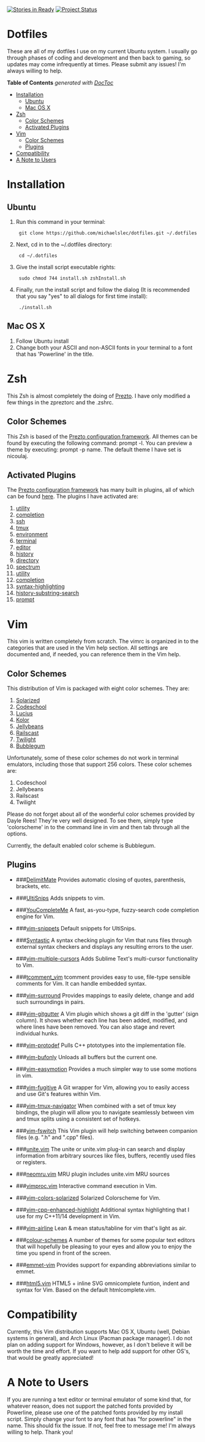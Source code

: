 [![Stories in Ready](https://badge.waffle.io/michaelslec/dotfiles.png?label=ready&title=Ready)](https://waffle.io/michaelslec/dotfiles)  [![Project Status](http://stillmaintained.com/michaelslec/dotfiles.png)](http://stillmaintained.com/michaelslec/dotfiles)

# Dotfiles
These are all of my dotfiles I use on my current Ubuntu system. I usually go
through phases of coding and development and then back to gaming, so updates may
come infrequently at times. Please submit any issues! I'm always willing to
help.

<!-- START doctoc generated TOC please keep comment here to allow auto update -->
<!-- DON'T EDIT THIS SECTION, INSTEAD RE-RUN doctoc TO UPDATE -->
**Table of Contents**  *generated with [DocToc](http://doctoc.herokuapp.com/)*

- [Installation](#installation)
  - [Ubuntu](#ubuntu)
  - [Mac OS X](#mac-os-x)
- [Zsh](#zsh)
  - [Color Schemes](#color-schemes)
  - [Activated Plugins](#activated-plugins)
- [Vim](#vim)
  - [Color Schemes](#color-schemes-1)
  - [Plugins](#plugins)
- [Compatibility](#compatibility)
- [A Note to Users](#a-note-to-users)

<!-- END doctoc generated TOC please keep comment here to allow auto update -->
# Installation

## Ubuntu
1. Run this command in your terminal:

        git clone https://github.com/michaelslec/dotfiles.git ~/.dotfiles

2. Next, cd in to the ~/.dotfiles directory:

        cd ~/.dotfiles

3. Give the install script executable rights:

        sudo chmod 744 install.sh zshInstall.sh

4. Finally, run the install script and follow the dialog (It is recommended that you say "yes" to all dialogs for first time install):

        ./install.sh

## Mac OS X
1. Follow Ubuntu install
2. Change both your ASCII and non-ASCII fonts in your terminal to a font
   that has 'Powerline' in the title.

# Zsh
This Zsh is almost completely the doing of
[Prezto](http://github.com/sorin-ionescu/prezto). I have only modified a few
things in the zpreztorc and the .zshrc.

## Color Schemes
This Zsh is based of the [Prezto configuration
framework](http://github.com/sorin-ionescu/prezto). All themes can be found by
executing the following command: prompt -l. You can preview a theme by
executing: prompt -p name. The default theme I have set is nicoulaj.

## Activated Plugins
The [Prezto configuration
framework](http://github.com/sorin-ionescu/prezto) has many built in plugins,
all of which can be found
[here](http://github.com/sorin-ionescu/prezto/tree/master/modules). The plugins
I have activated are:

1.  [utility](https://github.com/sorin-ionescu/prezto/tree/master/modules/utility)
2.  [completion](https://github.com/sorin-ionescu/prezto/tree/master/modules/completion)
3.  [ssh](https://github.com/sorin-ionescu/prezto/tree/master/modules/ssh)
4.  [tmux](https://github.com/sorin-ionescu/prezto/tree/master/modules/tmux)
5.  [environment](https://github.com/sorin-ionescu/prezto/tree/master/modules/environment)
6.  [terminal](https://github.com/sorin-ionescu/prezto/tree/master/modules/terminal)
7.  [editor](https://github.com/sorin-ionescu/prezto/tree/master/modules/editor)
8.  [history](https://github.com/sorin-ionescu/prezto/tree/master/modules/history)
9.  [directory](https://github.com/sorin-ionescu/prezto/tree/master/modules/directory)
10. [spectrum](https://github.com/sorin-ionescu/prezto/tree/master/modules/spectrum)
11. [utility](https://github.com/sorin-ionescu/prezto/tree/master/modules/utility)
12. [completion](https://github.com/sorin-ionescu/prezto/tree/master/modules/completion)
13. [syntax-highlighting](https://github.com/sorin-ionescu/prezto/tree/master/modules/syntax-highlighting)
14. [history-substring-search](https://github.com/sorin-ionescu/prezto/tree/master/modules/history-substring-search)
15. [prompt](https://github.com/sorin-ionescu/prezto/tree/master/modules/prompt)

# Vim
This vim is written completely from scratch. The vimrc is organized in to the
categories that are used in the Vim help section. All settings are documented
and, if needed, you can reference them in the Vim help.

## Color Schemes
This distribution of Vim is packaged with eight color schemes. They are:

1. [Solarized](http://www.ethanschoonover.com/solarized)
2. [Codeschool](http://www.astonj.com/tech/vim-for-ruby-rails-and-a-sexy-theme/)
3. [Lucius](http://www.vimer.cn/wp-content/uploads/2009/10/2.png)
4. [Kolor](https://github.com/zeis/vim-kolor#vim-kolor)
5. [Jellybeans](https://github.com/nanotech/jellybeans.vim#screenshots)
6. [Railscast](https://github.com/jpo/vim-railscasts-theme#screenshot)
7. [Twilight](http://leetless.de/vim.html)
8. [Bubblegum](https://github.com/baskerville/bubblegum)

Unfortunately, some of these color schemes do not work in terminal
emulators, including those that support 256 colors. These color schemes
are:

1. Codeschool
2. Jellybeans
3. Railscast
4. Twilight

Please do not forget about all of the wonderful color schemes provided
by Dayle Rees! They're very well designed. To see them, simply type
'colorscheme' in to the command line in vim and then tab through all the
options.

Currently, the default enabled color scheme is Bubblegum.

## Plugins
* ###[DelimitMate](http://github.com/Raimondi/delimitMate)
Provides automatic closing of quotes, parenthesis, brackets, etc.

* ###[UltiSnips](http://github.com/SirVer/ultisnips)
Adds snippets to vim.

* ###[YouCompleteMe](http://github.com/Valloric/YouCompleteMe)
A fast, as-you-type, fuzzy-search code completion engine for Vim.

* ###[vim-snippets](http://github.com/honza/vim-snippets)
Default snippets for UltiSnips.

* ###[Syntastic](http://github.com/scrooloose/syntastic)
A syntax checking plugin for Vim that runs files through external syntax
checkers and displays any resulting errors to the user.

* ###[vim-multiple-cursors](http://github.com/terryma/vim-multiple-cursors)
Adds Sublime Text's multi-cursor functionality to Vim.

* ###[tcomment_vim](http://github.com/tomtom/tcomment_vim)
tcomment provides easy to use, file-type sensible comments for Vim. It
can handle embedded syntax.

* ###[vim-surround](http://github.com/tpope/vim-surround)
Provides mappings to easily delete, change and add such surroundings in pairs.

* ###[vim-gitgutter](http://github.com/airblade/vim-gitgutter)
A Vim plugin which shows a git diff in the 'gutter' (sign column). It shows
whether each line has been added, modified, and where lines have been removed.
You can also stage and revert individual hunks.

* ###[vim-protodef](http://github.com/derekwyatt/vim-protodef)
Pulls C++ ptototypes into the implementation file.

* ###[vim-bufonly](http://github.com/duff/vim-bufonly)
Unloads all buffers but the current one.

* ###[vim-easymotion](http://github.com/Lokaltog/vim-easymotion)
Provides a much simpler way to use some motions in vim.

* ###[vim-fugitive](http://github.com/tpope/vim-fugitive)
A Git wrapper for Vim, allowing you to easily access and use Git's features
within Vim.

* ###[vim-tmux-navigator](http://github.com/christoomey/vim-tmux-navigator)
When combined with a set of tmux key bindings, the plugin will allow you to
navigate seamlessly between vim and tmux splits using a consistent set of
hotkeys.

* ###[vim-fswitch](http://github.com/derekwyatt/vim-fswitch)
This Vim plugin will help switching between companion files (e.g. ".h" and
".cpp" files).

* ###[unite.vim](http://github.com/Shougo/unite.vim)
The unite or unite.vim plug-in can search and display information from
arbitrary sources like files, buffers, recently used files or registers.

* ###[neomru.vim](http://github.com/Shougo/neomru.vim)
MRU plugin includes unite.vim MRU sources

* ###[vimproc.vim](http://github.com/Shougo/vimproc.vim)
Interactive command execution in Vim.

* ###[vim-colors-solarized](http://github.com/altercation/vim-colors-solarized)
Solarized Colorscheme for Vim.

* ###[vim-cpp-enhanced-highlight](http://github.com/octol/vim-cpp-enhanced-highlight)
Additional syntax highlighting that I use for my C++11/14
development in Vim.

* ###[vim-airline](http://github.com/bling/vim-airline)
Lean & mean status/tabline for vim that's light as air.

* ###[colour-schemes](http://github.com/daylerees/colour-schemes)
A number of themes for some popular text editors that will hopefully be pleasing
to your eyes and allow you to enjoy the time you spend in front of the screen.

* ###[emmet-vim](http://github.com/mattn/emmet-vim/)
Provides support for expanding abbreviations similar to emmet.

* ###[html5.vim](http://github.com/othree/html5.vim)
HTML5 + inline SVG omnicomplete funtion, indent and syntax for Vim.
Based on the default htmlcomplete.vim.

# Compatibility
Currently, this Vim distribution supports Mac OS X, Ubuntu (well, Debian
systems in general), and Arch Linux (Pacman package manager). I do not
plan on adding support for Windows, however, as I don't believe it will
be worth the time and effort. If you want to help add support for other
OS's, that would be greatly appreciated!

# A Note to Users
If you are running a text editor or terminal emulator of some kind that,
for whatever reason, does not support the patched fonts provided by
Powerline, please use one of the patched fonts provided by my install
script. Simply change your font to any font that has "for powerline" in the
name. This should fix the issue. If not, feel free to message me! I'm
always willing to help. Thank you!

